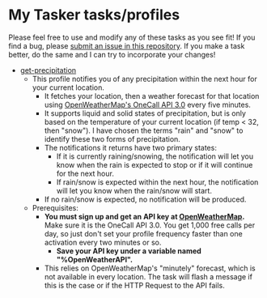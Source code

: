 # My Tasker tasks/profiles

Please feel free to use and modify any of these tasks as you see fit! If you find a bug, please [submit an issue in this repository](https://github.com/aarosmit/tasker-tasks/issues). If you make a task better, do the same and I can try to incorporate your changes!

- [get-precipitation](precipitation.prf.xml)
  - This profile notifies you of any precipitation within the next hour for your current location.
    - It fetches your location, then a weather forecast for that location using [OpenWeatherMap's OneCall API 3.0](https://openweathermap.org/api/one-call-3) every five minutes.
    - It supports liquid and solid states of precipitation, but is only based on the temperature of your current location (if temp < 32, then "snow"). I have chosen the terms "rain" and "snow" to identify these two forms of precipitation.
    - The notifications it returns have two primary states:
      - If it is currently raining/snowing, the notification will let you know when the rain is expected to stop or if it will continue for the next hour.
      - If rain/snow is expected within the next hour, the notification will let you know when the rain/snow will start.
    - If no rain/snow is expected, no notification will be produced.
  - Prerequisites:
    - **You must sign up and get an API key at [OpenWeatherMap](https://openweathermap.org/api).** Make sure it is the OneCall API 3.0. You get 1,000 free calls per day, so just don't set your profile frequency faster than one activation every two minutes or so.
      - **Save your API key under a variable named "%OpenWeatherAPI".**
    - This relies on OpenWeatherMap's "minutely" forecast, which is not available in every location. The task will flash a message if this is the case or if the HTTP Request to the API fails.
